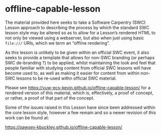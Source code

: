 # offline-capable-lesson

The material provided here seeks to take a Software Carpentry (SWC)
Lesson approach to describing the process by which the standard SWC
lesson style may be altered so as to allow for a Lesson’s rendered
HTML to not only be viewed using a webserver, but also when just
using basic `file:///` URIs, which we term an “offline rendering”.

As this lesson is unlikely to be given within an official SWC event,
it also seeks to provide a template that allows for non-SWC branding
(or perhaps SWC de-branding ?) to be applied, whilst maintaining the
look and feel that people familiar with studying content from official
SWC lessons will have become used to, as well as making it easier for
content from within non-SWC lessons to be re-used withn official SWC
material.

Please see <https://vuw-ecs-kevin.github.io/offline-capable-lesson/>
for a rendered version of this material, which is, effectively, a
proof of concept, or rather, a proof of that part of the concept.

Some of the issues raised in this Lesson have since been addressed
within the core lesson style, however a few remain and so a newer
revision of this work can be found at:

https://pawsey-kbuckley.github.io/offline-capable-lesson/
